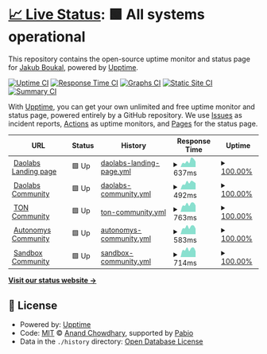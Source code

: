 # [📈 Live Status](https://SukiCZ.github.io/DAO-Upptime): <!--live status--> **🟩 All systems operational**

This repository contains the open-source uptime monitor and status page for [Jakub Boukal](suki.wtf), powered by [Upptime](https://github.com/upptime/upptime).

[![Uptime CI](https://github.com/SukiCZ/DAO-Upptime/workflows/Uptime%20CI/badge.svg)](https://github.com/SukiCZ/DAO-Upptime/actions?query=workflow%3A%22Uptime+CI%22)
[![Response Time CI](https://github.com/SukiCZ/DAO-Upptime/workflows/Response%20Time%20CI/badge.svg)](https://github.com/SukiCZ/DAO-Upptime/actions?query=workflow%3A%22Response+Time+CI%22)
[![Graphs CI](https://github.com/SukiCZ/DAO-Upptime/workflows/Graphs%20CI/badge.svg)](https://github.com/SukiCZ/DAO-Upptime/actions?query=workflow%3A%22Graphs+CI%22)
[![Static Site CI](https://github.com/SukiCZ/DAO-Upptime/workflows/Static%20Site%20CI/badge.svg)](https://github.com/SukiCZ/DAO-Upptime/actions?query=workflow%3A%22Static+Site+CI%22)
[![Summary CI](https://github.com/SukiCZ/DAO-Upptime/workflows/Summary%20CI/badge.svg)](https://github.com/SukiCZ/DAO-Upptime/actions?query=workflow%3A%22Summary+CI%22)

With [Upptime](https://upptime.js.org), you can get your own unlimited and free uptime monitor and status page, powered entirely by a GitHub repository. We use [Issues](https://github.com/SukiCZ/DAO-Upptime/issues) as incident reports, [Actions](https://github.com/SukiCZ/DAO-Upptime/actions) as uptime monitors, and [Pages](https://SukiCZ.github.io/DAO-Upptime) for the status page.

<!--start: status pages-->
<!-- This summary is generated by Upptime (https://github.com/upptime/upptime) -->
<!-- Do not edit this manually, your changes will be overwritten -->
<!-- prettier-ignore -->
| URL | Status | History | Response Time | Uptime |
| --- | ------ | ------- | ------------- | ------ |
| <img alt="" src="https://icons.duckduckgo.com/ip3/daolabs.com.ico" height="13"> [Daolabs Landing page](https://daolabs.com) | 🟩 Up | [daolabs-landing-page.yml](https://github.com/SukiCZ/DAO-Upptime/commits/HEAD/history/daolabs-landing-page.yml) | <details><summary><img alt="Response time graph" src="./graphs/daolabs-landing-page/response-time-week.png" height="20"> 637ms</summary><br><a href="https://SukiCZ.github.io/DAO-Upptime/history/daolabs-landing-page"><img alt="Response time 516" src="https://img.shields.io/endpoint?url=https%3A%2F%2Fraw.githubusercontent.com%2FSukiCZ%2FDAO-Upptime%2FHEAD%2Fapi%2Fdaolabs-landing-page%2Fresponse-time.json"></a><br><a href="https://SukiCZ.github.io/DAO-Upptime/history/daolabs-landing-page"><img alt="24-hour response time 850" src="https://img.shields.io/endpoint?url=https%3A%2F%2Fraw.githubusercontent.com%2FSukiCZ%2FDAO-Upptime%2FHEAD%2Fapi%2Fdaolabs-landing-page%2Fresponse-time-day.json"></a><br><a href="https://SukiCZ.github.io/DAO-Upptime/history/daolabs-landing-page"><img alt="7-day response time 637" src="https://img.shields.io/endpoint?url=https%3A%2F%2Fraw.githubusercontent.com%2FSukiCZ%2FDAO-Upptime%2FHEAD%2Fapi%2Fdaolabs-landing-page%2Fresponse-time-week.json"></a><br><a href="https://SukiCZ.github.io/DAO-Upptime/history/daolabs-landing-page"><img alt="30-day response time 516" src="https://img.shields.io/endpoint?url=https%3A%2F%2Fraw.githubusercontent.com%2FSukiCZ%2FDAO-Upptime%2FHEAD%2Fapi%2Fdaolabs-landing-page%2Fresponse-time-month.json"></a><br><a href="https://SukiCZ.github.io/DAO-Upptime/history/daolabs-landing-page"><img alt="1-year response time 516" src="https://img.shields.io/endpoint?url=https%3A%2F%2Fraw.githubusercontent.com%2FSukiCZ%2FDAO-Upptime%2FHEAD%2Fapi%2Fdaolabs-landing-page%2Fresponse-time-year.json"></a></details> | <details><summary><a href="https://SukiCZ.github.io/DAO-Upptime/history/daolabs-landing-page">100.00%</a></summary><a href="https://SukiCZ.github.io/DAO-Upptime/history/daolabs-landing-page"><img alt="All-time uptime 100.00%" src="https://img.shields.io/endpoint?url=https%3A%2F%2Fraw.githubusercontent.com%2FSukiCZ%2FDAO-Upptime%2FHEAD%2Fapi%2Fdaolabs-landing-page%2Fuptime.json"></a><br><a href="https://SukiCZ.github.io/DAO-Upptime/history/daolabs-landing-page"><img alt="24-hour uptime 100.00%" src="https://img.shields.io/endpoint?url=https%3A%2F%2Fraw.githubusercontent.com%2FSukiCZ%2FDAO-Upptime%2FHEAD%2Fapi%2Fdaolabs-landing-page%2Fuptime-day.json"></a><br><a href="https://SukiCZ.github.io/DAO-Upptime/history/daolabs-landing-page"><img alt="7-day uptime 100.00%" src="https://img.shields.io/endpoint?url=https%3A%2F%2Fraw.githubusercontent.com%2FSukiCZ%2FDAO-Upptime%2FHEAD%2Fapi%2Fdaolabs-landing-page%2Fuptime-week.json"></a><br><a href="https://SukiCZ.github.io/DAO-Upptime/history/daolabs-landing-page"><img alt="30-day uptime 100.00%" src="https://img.shields.io/endpoint?url=https%3A%2F%2Fraw.githubusercontent.com%2FSukiCZ%2FDAO-Upptime%2FHEAD%2Fapi%2Fdaolabs-landing-page%2Fuptime-month.json"></a><br><a href="https://SukiCZ.github.io/DAO-Upptime/history/daolabs-landing-page"><img alt="1-year uptime 100.00%" src="https://img.shields.io/endpoint?url=https%3A%2F%2Fraw.githubusercontent.com%2FSukiCZ%2FDAO-Upptime%2FHEAD%2Fapi%2Fdaolabs-landing-page%2Fuptime-year.json"></a></details>
| <img alt="" src="https://icons.duckduckgo.com/ip3/community.daolabs.com.ico" height="13"> [Daolabs Community](https://community.daolabs.com) | 🟩 Up | [daolabs-community.yml](https://github.com/SukiCZ/DAO-Upptime/commits/HEAD/history/daolabs-community.yml) | <details><summary><img alt="Response time graph" src="./graphs/daolabs-community/response-time-week.png" height="20"> 492ms</summary><br><a href="https://SukiCZ.github.io/DAO-Upptime/history/daolabs-community"><img alt="Response time 444" src="https://img.shields.io/endpoint?url=https%3A%2F%2Fraw.githubusercontent.com%2FSukiCZ%2FDAO-Upptime%2FHEAD%2Fapi%2Fdaolabs-community%2Fresponse-time.json"></a><br><a href="https://SukiCZ.github.io/DAO-Upptime/history/daolabs-community"><img alt="24-hour response time 549" src="https://img.shields.io/endpoint?url=https%3A%2F%2Fraw.githubusercontent.com%2FSukiCZ%2FDAO-Upptime%2FHEAD%2Fapi%2Fdaolabs-community%2Fresponse-time-day.json"></a><br><a href="https://SukiCZ.github.io/DAO-Upptime/history/daolabs-community"><img alt="7-day response time 492" src="https://img.shields.io/endpoint?url=https%3A%2F%2Fraw.githubusercontent.com%2FSukiCZ%2FDAO-Upptime%2FHEAD%2Fapi%2Fdaolabs-community%2Fresponse-time-week.json"></a><br><a href="https://SukiCZ.github.io/DAO-Upptime/history/daolabs-community"><img alt="30-day response time 444" src="https://img.shields.io/endpoint?url=https%3A%2F%2Fraw.githubusercontent.com%2FSukiCZ%2FDAO-Upptime%2FHEAD%2Fapi%2Fdaolabs-community%2Fresponse-time-month.json"></a><br><a href="https://SukiCZ.github.io/DAO-Upptime/history/daolabs-community"><img alt="1-year response time 444" src="https://img.shields.io/endpoint?url=https%3A%2F%2Fraw.githubusercontent.com%2FSukiCZ%2FDAO-Upptime%2FHEAD%2Fapi%2Fdaolabs-community%2Fresponse-time-year.json"></a></details> | <details><summary><a href="https://SukiCZ.github.io/DAO-Upptime/history/daolabs-community">100.00%</a></summary><a href="https://SukiCZ.github.io/DAO-Upptime/history/daolabs-community"><img alt="All-time uptime 100.00%" src="https://img.shields.io/endpoint?url=https%3A%2F%2Fraw.githubusercontent.com%2FSukiCZ%2FDAO-Upptime%2FHEAD%2Fapi%2Fdaolabs-community%2Fuptime.json"></a><br><a href="https://SukiCZ.github.io/DAO-Upptime/history/daolabs-community"><img alt="24-hour uptime 100.00%" src="https://img.shields.io/endpoint?url=https%3A%2F%2Fraw.githubusercontent.com%2FSukiCZ%2FDAO-Upptime%2FHEAD%2Fapi%2Fdaolabs-community%2Fuptime-day.json"></a><br><a href="https://SukiCZ.github.io/DAO-Upptime/history/daolabs-community"><img alt="7-day uptime 100.00%" src="https://img.shields.io/endpoint?url=https%3A%2F%2Fraw.githubusercontent.com%2FSukiCZ%2FDAO-Upptime%2FHEAD%2Fapi%2Fdaolabs-community%2Fuptime-week.json"></a><br><a href="https://SukiCZ.github.io/DAO-Upptime/history/daolabs-community"><img alt="30-day uptime 100.00%" src="https://img.shields.io/endpoint?url=https%3A%2F%2Fraw.githubusercontent.com%2FSukiCZ%2FDAO-Upptime%2FHEAD%2Fapi%2Fdaolabs-community%2Fuptime-month.json"></a><br><a href="https://SukiCZ.github.io/DAO-Upptime/history/daolabs-community"><img alt="1-year uptime 100.00%" src="https://img.shields.io/endpoint?url=https%3A%2F%2Fraw.githubusercontent.com%2FSukiCZ%2FDAO-Upptime%2FHEAD%2Fapi%2Fdaolabs-community%2Fuptime-year.json"></a></details>
| <img alt="" src="https://icons.duckduckgo.com/ip3/toncommunityhub.com.ico" height="13"> [TON Community](https://toncommunityhub.com) | 🟩 Up | [ton-community.yml](https://github.com/SukiCZ/DAO-Upptime/commits/HEAD/history/ton-community.yml) | <details><summary><img alt="Response time graph" src="./graphs/ton-community/response-time-week.png" height="20"> 763ms</summary><br><a href="https://SukiCZ.github.io/DAO-Upptime/history/ton-community"><img alt="Response time 677" src="https://img.shields.io/endpoint?url=https%3A%2F%2Fraw.githubusercontent.com%2FSukiCZ%2FDAO-Upptime%2FHEAD%2Fapi%2Fton-community%2Fresponse-time.json"></a><br><a href="https://SukiCZ.github.io/DAO-Upptime/history/ton-community"><img alt="24-hour response time 849" src="https://img.shields.io/endpoint?url=https%3A%2F%2Fraw.githubusercontent.com%2FSukiCZ%2FDAO-Upptime%2FHEAD%2Fapi%2Fton-community%2Fresponse-time-day.json"></a><br><a href="https://SukiCZ.github.io/DAO-Upptime/history/ton-community"><img alt="7-day response time 763" src="https://img.shields.io/endpoint?url=https%3A%2F%2Fraw.githubusercontent.com%2FSukiCZ%2FDAO-Upptime%2FHEAD%2Fapi%2Fton-community%2Fresponse-time-week.json"></a><br><a href="https://SukiCZ.github.io/DAO-Upptime/history/ton-community"><img alt="30-day response time 677" src="https://img.shields.io/endpoint?url=https%3A%2F%2Fraw.githubusercontent.com%2FSukiCZ%2FDAO-Upptime%2FHEAD%2Fapi%2Fton-community%2Fresponse-time-month.json"></a><br><a href="https://SukiCZ.github.io/DAO-Upptime/history/ton-community"><img alt="1-year response time 677" src="https://img.shields.io/endpoint?url=https%3A%2F%2Fraw.githubusercontent.com%2FSukiCZ%2FDAO-Upptime%2FHEAD%2Fapi%2Fton-community%2Fresponse-time-year.json"></a></details> | <details><summary><a href="https://SukiCZ.github.io/DAO-Upptime/history/ton-community">100.00%</a></summary><a href="https://SukiCZ.github.io/DAO-Upptime/history/ton-community"><img alt="All-time uptime 100.00%" src="https://img.shields.io/endpoint?url=https%3A%2F%2Fraw.githubusercontent.com%2FSukiCZ%2FDAO-Upptime%2FHEAD%2Fapi%2Fton-community%2Fuptime.json"></a><br><a href="https://SukiCZ.github.io/DAO-Upptime/history/ton-community"><img alt="24-hour uptime 100.00%" src="https://img.shields.io/endpoint?url=https%3A%2F%2Fraw.githubusercontent.com%2FSukiCZ%2FDAO-Upptime%2FHEAD%2Fapi%2Fton-community%2Fuptime-day.json"></a><br><a href="https://SukiCZ.github.io/DAO-Upptime/history/ton-community"><img alt="7-day uptime 100.00%" src="https://img.shields.io/endpoint?url=https%3A%2F%2Fraw.githubusercontent.com%2FSukiCZ%2FDAO-Upptime%2FHEAD%2Fapi%2Fton-community%2Fuptime-week.json"></a><br><a href="https://SukiCZ.github.io/DAO-Upptime/history/ton-community"><img alt="30-day uptime 100.00%" src="https://img.shields.io/endpoint?url=https%3A%2F%2Fraw.githubusercontent.com%2FSukiCZ%2FDAO-Upptime%2FHEAD%2Fapi%2Fton-community%2Fuptime-month.json"></a><br><a href="https://SukiCZ.github.io/DAO-Upptime/history/ton-community"><img alt="1-year uptime 100.00%" src="https://img.shields.io/endpoint?url=https%3A%2F%2Fraw.githubusercontent.com%2FSukiCZ%2FDAO-Upptime%2FHEAD%2Fapi%2Fton-community%2Fuptime-year.json"></a></details>
| <img alt="" src="https://icons.duckduckgo.com/ip3/community.autonomys.xyz.ico" height="13"> [Autonomys Community](https://community.autonomys.xyz) | 🟩 Up | [autonomys-community.yml](https://github.com/SukiCZ/DAO-Upptime/commits/HEAD/history/autonomys-community.yml) | <details><summary><img alt="Response time graph" src="./graphs/autonomys-community/response-time-week.png" height="20"> 583ms</summary><br><a href="https://SukiCZ.github.io/DAO-Upptime/history/autonomys-community"><img alt="Response time 521" src="https://img.shields.io/endpoint?url=https%3A%2F%2Fraw.githubusercontent.com%2FSukiCZ%2FDAO-Upptime%2FHEAD%2Fapi%2Fautonomys-community%2Fresponse-time.json"></a><br><a href="https://SukiCZ.github.io/DAO-Upptime/history/autonomys-community"><img alt="24-hour response time 676" src="https://img.shields.io/endpoint?url=https%3A%2F%2Fraw.githubusercontent.com%2FSukiCZ%2FDAO-Upptime%2FHEAD%2Fapi%2Fautonomys-community%2Fresponse-time-day.json"></a><br><a href="https://SukiCZ.github.io/DAO-Upptime/history/autonomys-community"><img alt="7-day response time 583" src="https://img.shields.io/endpoint?url=https%3A%2F%2Fraw.githubusercontent.com%2FSukiCZ%2FDAO-Upptime%2FHEAD%2Fapi%2Fautonomys-community%2Fresponse-time-week.json"></a><br><a href="https://SukiCZ.github.io/DAO-Upptime/history/autonomys-community"><img alt="30-day response time 521" src="https://img.shields.io/endpoint?url=https%3A%2F%2Fraw.githubusercontent.com%2FSukiCZ%2FDAO-Upptime%2FHEAD%2Fapi%2Fautonomys-community%2Fresponse-time-month.json"></a><br><a href="https://SukiCZ.github.io/DAO-Upptime/history/autonomys-community"><img alt="1-year response time 521" src="https://img.shields.io/endpoint?url=https%3A%2F%2Fraw.githubusercontent.com%2FSukiCZ%2FDAO-Upptime%2FHEAD%2Fapi%2Fautonomys-community%2Fresponse-time-year.json"></a></details> | <details><summary><a href="https://SukiCZ.github.io/DAO-Upptime/history/autonomys-community">100.00%</a></summary><a href="https://SukiCZ.github.io/DAO-Upptime/history/autonomys-community"><img alt="All-time uptime 100.00%" src="https://img.shields.io/endpoint?url=https%3A%2F%2Fraw.githubusercontent.com%2FSukiCZ%2FDAO-Upptime%2FHEAD%2Fapi%2Fautonomys-community%2Fuptime.json"></a><br><a href="https://SukiCZ.github.io/DAO-Upptime/history/autonomys-community"><img alt="24-hour uptime 100.00%" src="https://img.shields.io/endpoint?url=https%3A%2F%2Fraw.githubusercontent.com%2FSukiCZ%2FDAO-Upptime%2FHEAD%2Fapi%2Fautonomys-community%2Fuptime-day.json"></a><br><a href="https://SukiCZ.github.io/DAO-Upptime/history/autonomys-community"><img alt="7-day uptime 100.00%" src="https://img.shields.io/endpoint?url=https%3A%2F%2Fraw.githubusercontent.com%2FSukiCZ%2FDAO-Upptime%2FHEAD%2Fapi%2Fautonomys-community%2Fuptime-week.json"></a><br><a href="https://SukiCZ.github.io/DAO-Upptime/history/autonomys-community"><img alt="30-day uptime 100.00%" src="https://img.shields.io/endpoint?url=https%3A%2F%2Fraw.githubusercontent.com%2FSukiCZ%2FDAO-Upptime%2FHEAD%2Fapi%2Fautonomys-community%2Fuptime-month.json"></a><br><a href="https://SukiCZ.github.io/DAO-Upptime/history/autonomys-community"><img alt="1-year uptime 100.00%" src="https://img.shields.io/endpoint?url=https%3A%2F%2Fraw.githubusercontent.com%2FSukiCZ%2FDAO-Upptime%2FHEAD%2Fapi%2Fautonomys-community%2Fuptime-year.json"></a></details>
| <img alt="" src="https://icons.duckduckgo.com/ip3/daolabs.socialminingjobs.com.ico" height="13"> [Sandbox Community](https://daolabs.socialminingjobs.com) | 🟩 Up | [sandbox-community.yml](https://github.com/SukiCZ/DAO-Upptime/commits/HEAD/history/sandbox-community.yml) | <details><summary><img alt="Response time graph" src="./graphs/sandbox-community/response-time-week.png" height="20"> 714ms</summary><br><a href="https://SukiCZ.github.io/DAO-Upptime/history/sandbox-community"><img alt="Response time 641" src="https://img.shields.io/endpoint?url=https%3A%2F%2Fraw.githubusercontent.com%2FSukiCZ%2FDAO-Upptime%2FHEAD%2Fapi%2Fsandbox-community%2Fresponse-time.json"></a><br><a href="https://SukiCZ.github.io/DAO-Upptime/history/sandbox-community"><img alt="24-hour response time 850" src="https://img.shields.io/endpoint?url=https%3A%2F%2Fraw.githubusercontent.com%2FSukiCZ%2FDAO-Upptime%2FHEAD%2Fapi%2Fsandbox-community%2Fresponse-time-day.json"></a><br><a href="https://SukiCZ.github.io/DAO-Upptime/history/sandbox-community"><img alt="7-day response time 714" src="https://img.shields.io/endpoint?url=https%3A%2F%2Fraw.githubusercontent.com%2FSukiCZ%2FDAO-Upptime%2FHEAD%2Fapi%2Fsandbox-community%2Fresponse-time-week.json"></a><br><a href="https://SukiCZ.github.io/DAO-Upptime/history/sandbox-community"><img alt="30-day response time 641" src="https://img.shields.io/endpoint?url=https%3A%2F%2Fraw.githubusercontent.com%2FSukiCZ%2FDAO-Upptime%2FHEAD%2Fapi%2Fsandbox-community%2Fresponse-time-month.json"></a><br><a href="https://SukiCZ.github.io/DAO-Upptime/history/sandbox-community"><img alt="1-year response time 641" src="https://img.shields.io/endpoint?url=https%3A%2F%2Fraw.githubusercontent.com%2FSukiCZ%2FDAO-Upptime%2FHEAD%2Fapi%2Fsandbox-community%2Fresponse-time-year.json"></a></details> | <details><summary><a href="https://SukiCZ.github.io/DAO-Upptime/history/sandbox-community">100.00%</a></summary><a href="https://SukiCZ.github.io/DAO-Upptime/history/sandbox-community"><img alt="All-time uptime 100.00%" src="https://img.shields.io/endpoint?url=https%3A%2F%2Fraw.githubusercontent.com%2FSukiCZ%2FDAO-Upptime%2FHEAD%2Fapi%2Fsandbox-community%2Fuptime.json"></a><br><a href="https://SukiCZ.github.io/DAO-Upptime/history/sandbox-community"><img alt="24-hour uptime 100.00%" src="https://img.shields.io/endpoint?url=https%3A%2F%2Fraw.githubusercontent.com%2FSukiCZ%2FDAO-Upptime%2FHEAD%2Fapi%2Fsandbox-community%2Fuptime-day.json"></a><br><a href="https://SukiCZ.github.io/DAO-Upptime/history/sandbox-community"><img alt="7-day uptime 100.00%" src="https://img.shields.io/endpoint?url=https%3A%2F%2Fraw.githubusercontent.com%2FSukiCZ%2FDAO-Upptime%2FHEAD%2Fapi%2Fsandbox-community%2Fuptime-week.json"></a><br><a href="https://SukiCZ.github.io/DAO-Upptime/history/sandbox-community"><img alt="30-day uptime 100.00%" src="https://img.shields.io/endpoint?url=https%3A%2F%2Fraw.githubusercontent.com%2FSukiCZ%2FDAO-Upptime%2FHEAD%2Fapi%2Fsandbox-community%2Fuptime-month.json"></a><br><a href="https://SukiCZ.github.io/DAO-Upptime/history/sandbox-community"><img alt="1-year uptime 100.00%" src="https://img.shields.io/endpoint?url=https%3A%2F%2Fraw.githubusercontent.com%2FSukiCZ%2FDAO-Upptime%2FHEAD%2Fapi%2Fsandbox-community%2Fuptime-year.json"></a></details>

<!--end: status pages-->

[**Visit our status website →**](https://SukiCZ.github.io/DAO-Upptime)

## 📄 License

- Powered by: [Upptime](https://github.com/upptime/upptime)
- Code: [MIT](./LICENSE) © [Anand Chowdhary](https://anandchowdhary.com), supported by [Pabio](https://pabio.com)
- Data in the `./history` directory: [Open Database License](https://opendatacommons.org/licenses/odbl/1-0/)
